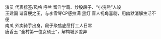 
演员	代表标签/风格	
呼兰	留洋学霸、炒股段子、“小浣熊”人设	
王建国	谐音梗之王，与李雪琴CP感拉满	
黑灯	盲人视角喜剧，用幽默消解生活不便	
南瓜	外卖骑手出身，段子聚焦底层打工人日常	
唐香玉	“全村第一位女硕士”，解构城乡差异	